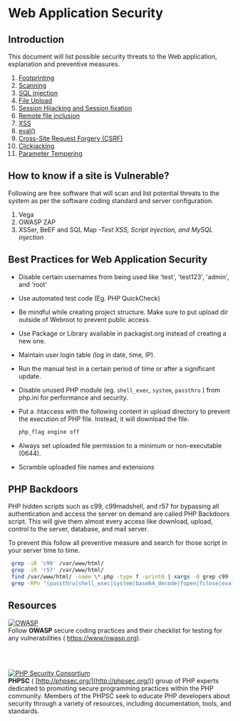 # Web Application Security

## Introduction

This document will list possible security threats to the Web application, explanation and preventive measures.

1. [Footprinting](reconnaissance/footprinting.md)
1. [Scanning](reconnaissance/scanning.md)
1. [SQL injection](security-threats/sql_injection.md)
2. [File Upload](security-threats/file_upload.md)
3. [Session Hijacking and Session fixation](security-threats/session_hijacking_fixation.md)
4. [Remote file inclusion](security-threats/remote_file_inclusion.md)
5. [XSS](security-threats/xss.md)
6. [eval()](security-threats/eval.md)
7. [Cross-Site Request Forgery (CSRF)](security-threats/csrf.md)
8. [Clickjacking](security-threats/clickjacking.md)
9. [Parameter Tempering](security-threats/parameter_tempering.md)

## How to know if a site is Vulnerable?

Following are free software that will scan and list potential threats to the system as per the software coding standard and server configuration.

1. Vega
2. OWASP ZAP
3. XSSer, BeEF and SQL Map _-Test XSS, Script injection, and MySQL injection_


## Best Practices for Web Application Security
- Disable certain usernames from being used like &#39;test&#39;, &#39;test123&#39;, &#39;admin&#39;, and &#39;root&#39;
- Use automated test code (Eg. PHP QuickCheck)
- Be mindful while creating project structure. Make sure to put upload dir outside of Webroot to prevent public access.
- Use Package or Library available in packagist.org instead of creating a new one.
- Maintain user login table (log in date, time, IP).
- Run the manual test in a certain period of time or after a significant update.
- Disable unused PHP module (eg. `shell_exec`, `system`, `passthru` ) from php.ini for performance and security.
- Put a .htaccess with the following content in upload directory to prevent the execution of PHP file. Instead, it will download the file.

  ```php
  php_flag engine off
  ```
- Always set uploaded file permission to a minimum or non-executable (0644).
- Scramble uploaded file names and extensions

## PHP Backdoors

PHP hidden scripts such as c99, c99madshell, and r57 for bypassing all authentication and access the server on demand are called PHP Backdoors script. This will give them almost every access like download, upload, control to the server, database, and mail server.

To prevent this follow all preventive measure and search for those script in your server time to time.
```sh
 grep -iR 'c99' /var/www/html/
 grep -iR 'r57' /var/www/html/
 find /var/www/html/ -name \*.php -type f -print0 | xargs -0 grep c99
 grep -RPn "(passthru|shell_exec|system|base64_decode|fopen|fclose|eval)" /var/www/html/
```

## Resources

[![OWASP](https://www.owasp.org/images/thumb/f/fe/Owasp_logo.jpg/300px-Owasp_logo.jpg)](https://owasp.org) <br />
Follow **OWASP** secure coding practices and their checklist for testing for any vulnerabilities ( [https://www/owasp.org](https://www/owasp.org)).

<br />
<br/>

[![PHP Security Consortium](http://phpsec.org/images/phpsc-logo.gif)](http://phpsec.org) <br />
**PHPSC** ( [http://phpsec.org/](http://phpsec.org/)) group of PHP experts dedicated to promoting secure programming practices within the PHP community. Members of the PHPSC seek to educate PHP developers about security through a variety of resources, including documentation, tools, and standards.
